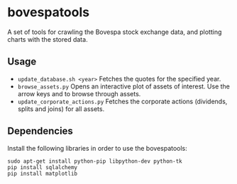 # bovespatools

A set of tools for crawling the Bovespa stock exchange data, and plotting charts with the stored data.

## Usage

* `update_database.sh <year>` Fetches the quotes for the specified year.
* `browse_assets.py` Opens an interactive plot of assets of interest. Use the arrow keys <left> and <right> to browse through assets.
* `update_corporate_actions.py` Fetches the corporate actions (dividends, splits and joins) for all assets.

## Dependencies

Install the following libraries in order to use the bovespatools:

	sudo apt-get install python-pip libpython-dev python-tk
	pip install sqlalchemy
	pip install matplotlib
